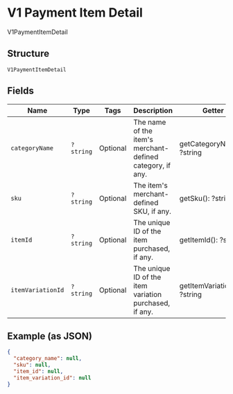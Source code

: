 
# V1 Payment Item Detail

V1PaymentItemDetail

## Structure

`V1PaymentItemDetail`

## Fields

| Name | Type | Tags | Description | Getter | Setter |
|  --- | --- | --- | --- | --- | --- |
| `categoryName` | `?string` | Optional | The name of the item's merchant-defined category, if any. | getCategoryName(): ?string | setCategoryName(?string categoryName): void |
| `sku` | `?string` | Optional | The item's merchant-defined SKU, if any. | getSku(): ?string | setSku(?string sku): void |
| `itemId` | `?string` | Optional | The unique ID of the item purchased, if any. | getItemId(): ?string | setItemId(?string itemId): void |
| `itemVariationId` | `?string` | Optional | The unique ID of the item variation purchased, if any. | getItemVariationId(): ?string | setItemVariationId(?string itemVariationId): void |

## Example (as JSON)

```json
{
  "category_name": null,
  "sku": null,
  "item_id": null,
  "item_variation_id": null
}
```

